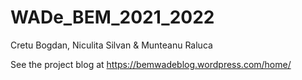 # WADe_BEM_2021_2022
Cretu Bogdan, Niculita Silvan &amp; Munteanu Raluca

See the project blog at https://bemwadeblog.wordpress.com/home/


